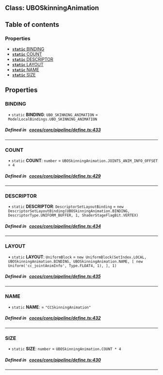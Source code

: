 
## Class: UBOSkinningAnimation





<div class="table-of-content">
<h2>Table of contents</h2>


### Properties

- [ **`static`**  BINDING](#BINDING)
- [ **`static`**  COUNT](#COUNT)
- [ **`static`**  DESCRIPTOR](#DESCRIPTOR)
- [ **`static`**  LAYOUT](#LAYOUT)
- [ **`static`**  NAME](#NAME)
- [ **`static`**  SIZE](#SIZE)
</div>

## Properties


### BINDING
<div style="margin-left: 10px;">




• `static` **BINDING**:
`UBO_SKINNING_ANIMATION`  = `ModelLocalBindings.UBO_SKINNING_ANIMATION`
</div>

##### Defined in &nbsp;   [cocos/core/pipeline/define.ts:433](https://github.com/cocos-creator/engine/blob/c7bf6b8a9/cocos/core/pipeline/define.ts#L433)&nbsp;


___


### COUNT
<div style="margin-left: 10px;">




• `static` **COUNT**:
`number`  = `UBOSkinningAnimation.JOINTS_ANIM_INFO_OFFSET + 4`
</div>

##### Defined in &nbsp;   [cocos/core/pipeline/define.ts:429](https://github.com/cocos-creator/engine/blob/c7bf6b8a9/cocos/core/pipeline/define.ts#L429)&nbsp;


___


### DESCRIPTOR
<div style="margin-left: 10px;">




• `static` **DESCRIPTOR**:
`DescriptorSetLayoutBinding`  = `new DescriptorSetLayoutBinding(UBOSkinningAnimation.BINDING, DescriptorType.UNIFORM_BUFFER, 1, ShaderStageFlagBit.VERTEX)`
</div>

##### Defined in &nbsp;   [cocos/core/pipeline/define.ts:434](https://github.com/cocos-creator/engine/blob/c7bf6b8a9/cocos/core/pipeline/define.ts#L434)&nbsp;


___


### LAYOUT
<div style="margin-left: 10px;">




• `static` **LAYOUT**:
`UniformBlock`  = `new UniformBlock(SetIndex.LOCAL, UBOSkinningAnimation.BINDING, UBOSkinningAnimation.NAME, [
        new Uniform('cc_jointAnimInfo', Type.FLOAT4, 1),
    ], 1)`
</div>

##### Defined in &nbsp;   [cocos/core/pipeline/define.ts:435](https://github.com/cocos-creator/engine/blob/c7bf6b8a9/cocos/core/pipeline/define.ts#L435)&nbsp;


___


### NAME
<div style="margin-left: 10px;">




• `static` **NAME**:
  = `"CCSkinningAnimation"`
</div>

##### Defined in &nbsp;   [cocos/core/pipeline/define.ts:432](https://github.com/cocos-creator/engine/blob/c7bf6b8a9/cocos/core/pipeline/define.ts#L432)&nbsp;


___


### SIZE
<div style="margin-left: 10px;">




• `static` **SIZE**:
`number`  = `UBOSkinningAnimation.COUNT * 4`
</div>

##### Defined in &nbsp;   [cocos/core/pipeline/define.ts:430](https://github.com/cocos-creator/engine/blob/c7bf6b8a9/cocos/core/pipeline/define.ts#L430)&nbsp;


___

<!---->



